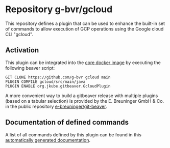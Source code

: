 # Repository g-bvr/gcloud

This repository defines a plugin that can be used to enhance the built-in set of commands
to allow execution of GCP operations using the Google cloud CLI "gcloud".

## Activation

This plugin can be integrated into the [core docker image](https://hub.docker.com/r/gitbeaver/core/tags)
by executing the following beaver script:

```
GIT CLONE https://github.com/g-bvr gcloud main
PLUGIN COMPILE gcloud/src/main/java
PLUGIN ENABLE org.jkube.gitbeaver.GcloudPlugin
```

A more convenient way to build a gitbeaver release with multiple
plugins (based on a tabular selection)
is provided by the E. Breuninger GmbH & Co. in the public repository
[e-breuninger/git-beaver](https://github.com/e-breuninger/git-beaver).

## Documentation of defined commands

A list of all commands defined by this plugin can be found in this [automatically generated documentation](https://htmlpreview.github.io/?https://raw.githubusercontent.com/g-bvr/gcloud/main/doc/GcloudPlugin.html). 